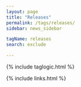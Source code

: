 ```yaml
---
layout: page
title: "Releases"
permalink: /tags/releases/
sidebar: news_sidebar

tagName: releases
search: exclude

---
```

{% include taglogic.html %}

{% include links.html %}
